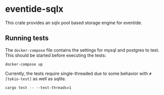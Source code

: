 # eventide-sqlx 
This crate provides an sqlx pool based storage engine for eventide.

## Running tests

The `docker-compose` file contains the settings for mysql and postgres to test.
This should be started before executing the tests:

```
docker-compose up
```

Currently, the tests require single-threaded due to some behavior with `#[tokio-test]`
as well as sqlite.  

```
cargo test -- --test-threads=1
```

